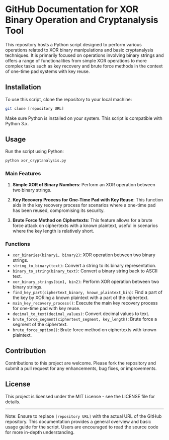 # GitHub Documentation for XOR Binary Operation and Cryptanalysis Tool

This repository hosts a Python script designed to perform various operations related to XOR binary manipulations and basic cryptanalysis techniques. It is primarily focused on operations involving binary strings and offers a range of functionalities from simple XOR operations to more complex tasks such as key recovery and brute force methods in the context of one-time pad systems with key reuse.

## Installation

To use this script, clone the repository to your local machine:

```bash
git clone [repository URL]
```

Make sure Python is installed on your system. This script is compatible with Python 3.x.

## Usage

Run the script using Python:

```bash
python xor_cryptanalysis.py
```

### Main Features

1. **Simple XOR of Binary Numbers**: Perform an XOR operation between two binary strings.

2. **Key Recovery Process for One-Time Pad with Key Reuse**: This function aids in the key recovery process for scenarios where a one-time pad has been reused, compromising its security.

3. **Brute Force Method on Ciphertexts**: This feature allows for a brute force attack on ciphertexts with a known plaintext, useful in scenarios where the key length is relatively short.

### Functions

- `xor_binaries(binary1, binary2)`: XOR operation between two binary strings.
- `string_to_binary(text)`: Convert a string to its binary representation.
- `binary_to_string(binary_text)`: Convert a binary string back to ASCII text.
- `xor_binary_strings(bin1, bin2)`: Perform XOR operation between two binary strings.
- `find_key_part(ciphertext_binary, known_plaintext_bin)`: Find a part of the key by XORing a known plaintext with a part of the ciphertext.
- `main_key_recovery_process()`: Execute the main key recovery process for one-time pad with key reuse.
- `decimal_to_text(decimal_values)`: Convert decimal values to text.
- `brute_force_segment(ciphertext_segment, key_length)`: Brute force a segment of the ciphertext.
- `brute_force_option()`: Brute force method on ciphertexts with known plaintext.

## Contribution

Contributions to this project are welcome. Please fork the repository and submit a pull request for any enhancements, bug fixes, or improvements.

## License

This project is licensed under the MIT License - see the LICENSE file for details.

---

Note: Ensure to replace `[repository URL]` with the actual URL of the GitHub repository. This documentation provides a general overview and basic usage guide for the script. Users are encouraged to read the source code for more in-depth understanding.
